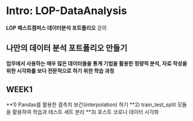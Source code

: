 # Intro: LOP-DataAnalysis
**LOP 패스트캠퍼스 데이터분석 포트폴리오** 강의

## 나만의 데이터 분석 포트폴리오 만들기
**업무에서 사용하는 매우 많은 데이터들을 통계 기법을 활용한 정량적 분석, 자료 작성을 위한 시각화를 보다 전문적으로 하기 위한 학습 과정**

## WEEK1 ##
**1) Pandas를 활용한 결측치 보간(interpolation) 하기
**2) train_test_split 모듈을 활용하여 학습과 테스트 세트 분리
**3) 포스트 코로나 데이터 시각화
